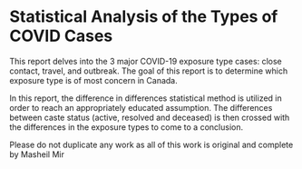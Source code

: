 # Statistical Analysis of the Types of COVID Cases

This report delves into the 3 major COVID-19 exposure type cases: close contact, travel, and outbreak. The goal of this report is to determine which exposure type is of most concern in Canada. 

In this report, the difference in differences statistical method is utilized in order to reach an appropriately educated assumption. The differences between caste status (active, resolved and deceased) is then crossed with the differences in the exposure types to come to a conclusion.

Please do not duplicate any work as all of this work is original and complete by Masheil Mir
